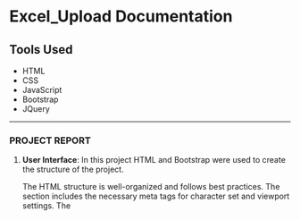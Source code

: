 # Excel_Upload Documentation
## Tools Used
* HTML
* CSS
* JavaScript
* Bootstrap
* JQuery
<hr/>

### PROJECT REPORT

1. **User Interface**:
    In this project HTML and Bootstrap were used to create the structure of the project.

    The HTML structure is well-organized and follows best practices.
    The <head> section includes the necessary meta tags for character set and viewport settings.
    The <title> tag provides a descriptive title for the page.
    External stylesheets (Bootstrap and a custom styles.css) are linked in the <head> section.

    Page Content:
    The main content is wrapped in a <div class="container-fluid">, which ensures responsiveness across different screen sizes.
    Inside the container, there’s a <div id="content"> that holds the actual content.
    The <h2> tag displays the heading “Upload your files below excel/csv.”
    A horizontal line (<hr>) separates the heading from the file upload section.

    File Upload Section:
    The file upload section consists of an <input type="file"> element.
    The id="file_upload" attribute assigns an identifier to the input field.
    The class="form-control-file" ensures consistent styling with Bootstrap.
    The accept=".csv,.xlsx,.xls" attribute restricts file selection to CSV, Excel (.xlsx), and Excel 97-2003 (.xls) formats.
    A button with the label “Upload” is provided. When clicked, it presumably triggers the changer() function (which is defined elsewhere in the JavaScript).

    Data Viewer Container:
    Below the file upload section, there’s a <div id="dataviewer" class="table-responsive">.
    This container is likely intended to display the uploaded data (parsed from the file).

    JavaScript Dependencies:
    The provided JavaScript dependencies are essential for functionality:
    jQuery 
    Bootstrap 
    PapaParse - for CSV parsing
    xlsx - for Excel file handling

    Custom Script:
    The custom script likely contains additional logic for handling file uploads, parsing data, and displaying it in the data viewer.

2. **File Processing**: 
    Explain how you utilized JavaScript to manage file input and how the FileReader API was implemented to read files directly in the browser.
3. **Data Display**: 
    Detail the process of reading the file and parsing the data using libraries like PapaParse for CSVs and SheetJS for Excel files. Discuss how you dynamically generated a table with HTML to display this content.
4. **Styling**: 
    Describe how you used CSS and Bootstrap to style the table and the overall page, focusing on creating a responsive and visually appealing layout.
5. **Version Control**: 
    Outline how you used Git for version control, including regular commit practices, and how you utilized GitHub for hosting the repository, which facilitated collaboration and revision tracking.

